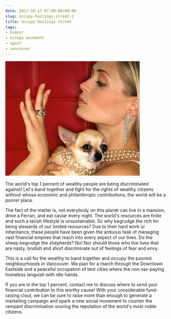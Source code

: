 ```yaml
---
date: 2011-10-17 07:00:00+00:00
slug: occupy-hastings-street-2
title: Occupy Hastings Street
tags:
- humour
- occupy movement
- spoof
- vancouver
---
```


![](/images/tumblr_lwh34qIL9J1qfn08u.jpg)




The world's top 1 percent of wealthy people are being discriminated  against! Let's band together and fight for the rights of wealthy  citizens without whose economic and philanthropic contributions, the  world will be a poorer place.




The fact of the matter is, not everybody on this planet can live  in a mansion, drive a Ferrari, and eat caviar every night. The world's  resources are finite and such a lavish lifestyle is unsustainable. So  why begrudge the rich for being stewards of our limited resources? Due  to their hard work or inheritance, these people have been given the  arduous task of managing vast financial empires that reach into every  aspect of our lives. Do the sheep begrudge the shepherds? No! Nor should  those who live lives that are nasty, brutish and short discriminate out  of feelings of fear and envy.




This is a call for the wealthy to band together and occupy the  poorest neighbourhoods in Vancouver. We plan for a march through the  Downtown Eastside and a peaceful occupation of tent cities where the  non-tax-paying homeless languish with idle hands.




If you are in the top 1 percent, contact me to discuss where to  send your financial contribution to this worthy cause! With your  considerable fund-raising clout, we can be sure to raise more than  enough to generate a marketing campaign and spark a new social movement  to counter the rampant discrimination souring the reputation of the  world's most noble citizens.
